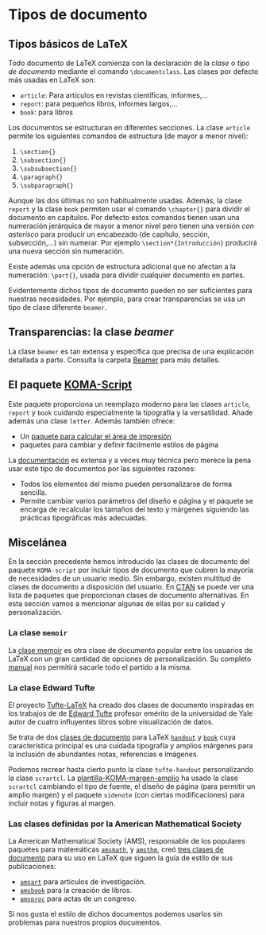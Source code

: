 # Tipos de documento

## Tipos básicos de LaTeX
Todo documento de LaTeX comienza con la declaración de la *clase* o *tipo de documento* mediante el comando `\documentclass`. Las clases por defecto más usadas en LaTeX son:

- `article`: Para artículos en revistas científicas, informes,...
- `report`: para pequeños libros, informes largos,...
- `book`: para libros

Los documentos se estructuran en diferentes secciones. La clase `article` permite los siguientes comandos de estructura (de mayor a menor nivel):

1. `\section{}`
1. `\subsection{}`
1. `\subsubsection{}`
1. `\paragraph{}`
1. `\subparagraph{}`

Aunque las dos últimas no son habitualmente usadas. Además, la clase `report` y la clase `book` permiten usar el comando `\chapter{}` para dividir el documento en capítulos. Por defecto estos comandos tienen usan una numeración jerárquica de mayor a menor nivel pero tienen una versión *con asterisco* para producir un encabezado (de capítulo, sección, subsección,...) sin numerar. Por ejemplo `\section*{Introducción}` producirá una nueva sección sin numeración.

Existe además una opción de estructura adicional que no afectan a la numeración: `\part{}`, usada para dividir cualquier documento en partes.

Evidentemente dichos tipos de documento pueden no ser suficientes para nuestras necesidades. Por ejemplo, para crear transparencias se usa un tipo de clase diferente `beamer`. 

## Transparencias: la clase *beamer*
La clase `beamer` es tan extensa y específica que precisa de una explicación detallada a parte. Consulta la carpeta [Beamer](Beamer) para más detalles.

## El paquete [KOMA-Script](https://www.ctan.org/pkg/koma-script)
Este paquete proporciona un reemplazo moderno para las clases `article`, `report` y `book` cuidando especialmente la tipografía y la versatilidad. Añade además una clase `letter`. Además también ofrece:
- Un [paquete para calcular el área de impresión](https://www.ctan.org/pkg/typearea) 
- paquetes para cambiar y definir fácilmente estilos de página

La [documentación](https://osl.ugr.es/CTAN/macros/latex/contrib/koma-script/doc/scrguien.pdf) es extensa y a veces muy técnica pero merece la pena usar este tipo de documentos por las siguientes razones:
- Todos los elementos del mismo pueden personalizarse de forma sencilla.
- Permite cambiar varios parámetros del diseño e página y el paquete se encarga de recalcular los tamaños del texto y márgenes siguiendo las prácticas tipográficas más adecuadas.


## Miscelánea
En la sección precedente hemos introducido las clases de documento del paquete `KOMA-script` por incluir tipos de documento que cubren la mayoría de necesidades de un usuario medio. Sin embargo, existen multitud de clases de documento a disposición del usuario. En [CTAN](https://ctan.org/topic/class) se puede ver una lista de paquetes que proporcionan clases de documento alternativas. En esta sección vamos a mencionar algunas de ellas por su calidad y personalización.

### La clase `memoir`
La [clase memoir](https://www.ctan.org/pkg/memoir?lang=en) es otra clase de documento popular entre los usuarios de LaTeX con un gran cantidad de opciones de personalización. Su completo [manual](http://mirrors.nxthost.com/ctan/macros/latex/contrib/memoir/memman.pdf) nos permitirá sacarle todo el partido a la misma.

### La clase Edward Tufte
El proyecto [Tufte-LaTeX](https://tufte-latex.github.io/tufte-latex/) ha creado dos clases de documento inspiradas en los trabajos de de [Edward Tufte](https://www.edwardtufte.com/tufte/) profesor emérito de la universidad de Yale autor de cuatro influyentes libros sobre visualización de datos. 

Se trata de dos [clases de documento](https://ctan.org/pkg/tufte-latex) para LaTeX [`handout`](http://mirrors.nxthost.com/ctan/macros/latex/contrib/tufte-latex/sample-handout.pdf) y [`book`](http://mirrors.nxthost.com/ctan/macros/latex/contrib/tufte-latex/sample-book.pdf) cuya característica principal es una cuidada tipografía y amplios márgenes para la inclusión de abundantes notas, referencias e imágenes.

Podemos recrear hasta cierto punto la clase `tufte-handout` personalizando la clase `scrartcl`. La [plantilla-KOMA-margen-amplio](plantill-KOMA-margen-amplio.tex) ha usado la clase `scrartcl` cambiando el tipo de fuente, el diseño de página (para permitir un amplio margen) y el paquete `sidenote` (con ciertas modificaciones) para incluir notas y figuras al margen.

### Las clases definidas por la American Mathematical Society
La American Mathematical Society (AMS), responsable de los populares paquetes para matemáticas [`amsmath`](https://www.ctan.org/pkg/amsmath), y [`amsthm`](https://www.ctan.org/pkg/amsthm), creó [tres clases de documento](https://www.ctan.org/pkg/amscls) para su uso en LaTeX que siguen la guía de estilo de sus publicaciones:
- [`amsart`](https://www.ctan.org/pkg/amsart) para artículos de investigación.
- [`amsbook`](https://www.ctan.org/pkg/amsbook) para la creación de libros. 
- [`amsproc`](https://www.ctan.org/pkg/amsproc) para actas de un congreso.

Si nos gusta el estilo de dichos documentos podemos usarlos sin problemas para nuestros propios documentos.
